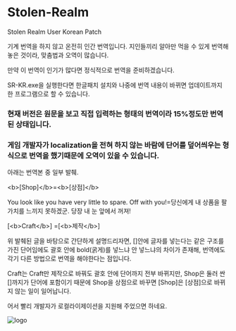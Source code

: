 # Stolen-Realm
Stolen Realm User Korean Patch

기계 번역을 하지 않고 온전히 인간 번역입니다.
지인들끼리 알아만 먹을 수 있게 번역해 놓은 것이라, 맞춤법과 오역이 많습니다.

만약 이 번역이 인기가 많다면 정식적으로 번역을 준비하겠습니다.

SR-KR.exe을 실행한다면 한글패치 설치와 나중에 번역 내용이 바뀌면 업데이트까지 한 프로그램으로 할 수 있습니다.

### 현재 버전은 원문을 보고 직접 입력하는 형태의 번역이라 15%정도만 번역된 상태입니다.
### 게임 개발자가 localization을 전혀 하지 않는 바람에 단어를 덮어씌우는 형식으로 번역을 했기때문에 오역이 있을 수 있습니다.

아래는 번역본 중 일부 발췌.


\<b\>[Shop]\</b\>=\<b\>[상점]\</b\>

You look like you have very little to spare.  Off with you!=당신에게 내 상품을 팔 가치를 느끼지 못하겠군. 당장 내 눈 앞에서  꺼져!

[\<b\>Craft\</b\>] =[\<b\>제작\</b\>]


위 발췌된 글을 바탕으로 간단하게 설명드리자면, []안에 글자를 넣는다는 같은 구조를 가진 단어임에도 괄호 안에 bold(굵게)를 넣느냐 안 넣느냐의 차이가 존재해, 번역에도 각기 다른 방법으로 번역을 해야한다는 점입니다.

Craft는 Craft만 제작으로 바꿔도 괄호 안에 단어까지 전부 바뀌지만,
Shop은 둘러 싼 []까지가 단어에 포함이기 때문에 Shop을 상점으로 바꾸면 [Shop]은 [상점]으로 바뀌지 않는 일이 일어납니다.

어서 빨리 개발자가 로컬라이제이션을 지원해 주었으면 하네요.

![logo](https://user-images.githubusercontent.com/47059530/184824206-5af54da1-8cc3-4a99-8d6d-8649afb37b4e.png)
